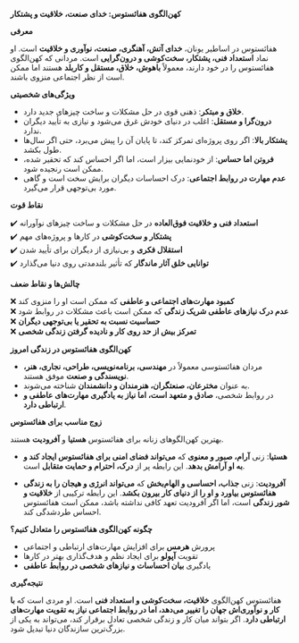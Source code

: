 **کهن‌الگوی هفائستوس: خدای صنعت، خلاقیت و پشتکار**

**معرفی**

هفائستوس در اساطیر یونان، **خدای آتش، آهنگری، صنعت، نوآوری و خلاقیت** است. او نماد **استعداد فنی، پشتکار، سخت‌کوشی و درون‌گرایی** است. مردانی که کهن‌الگوی هفائستوس را در خود دارند، معمولاً **باهوش، خلاق، مستقل و کاربلد** هستند اما ممکن است از نظر اجتماعی منزوی باشند.

**ویژگی‌های شخصیتی**

- **خلاق و مبتکر**: ذهنی قوی در حل مشکلات و ساخت چیزهای جدید دارد.
- **درون‌گرا و مستقل**: اغلب در دنیای خودش غرق می‌شود و نیازی به تأیید دیگران ندارد.
- **پشتکار بالا**: اگر روی پروژه‌ای تمرکز کند، تا پایان آن را پیش می‌برد، حتی اگر سال‌ها طول بکشد.
- **فروتن اما حساس**: از خودنمایی بیزار است، اما اگر احساس کند که تحقیر شده، ممکن است رنجیده شود.
- **عدم مهارت در روابط اجتماعی**: درک احساسات دیگران برایش سخت است و گاهی مورد بی‌توجهی قرار می‌گیرد.

**نقاط قوت**

✔️ **استعداد فنی و خلاقیت فوق‌العاده** در حل مشکلات و ساخت چیزهای نوآورانه  
✔️ **پشتکار و سخت‌کوشی** در کارها و پروژه‌های مهم  
✔️ **استقلال فکری** و بی‌نیازی از دیگران برای تأیید شدن  
✔️ **توانایی خلق آثار ماندگار** که تأثیر بلندمدتی روی دنیا می‌گذارد

**چالش‌ها و نقاط ضعف**

❌ **کمبود مهارت‌های اجتماعی و عاطفی** که ممکن است او را منزوی کند  
❌ **عدم درک نیازهای عاطفی شریک زندگی** که ممکن است باعث مشکلات در روابط شود  
❌ **حساسیت نسبت به تحقیر یا بی‌توجهی دیگران**  
❌ **تمرکز بیش از حد روی کار و نادیده گرفتن زندگی شخصی**

**کهن‌الگوی هفائستوس در زندگی امروز**

- مردان هفائستوسی معمولاً در **مهندسی، برنامه‌نویسی، طراحی، نجاری، هنر، نویسندگی و صنعت** موفق هستند.
- به عنوان **مخترعان، صنعتگران، هنرمندان و دانشمندان** شناخته می‌شوند.
- در روابط شخصی، **صادق و متعهد است، اما نیاز به یادگیری مهارت‌های عاطفی و ارتباطی دارد**.

**زوج مناسب برای هفائستوس**

بهترین کهن‌الگوهای زنانه برای هفائستوس **هستیا** و **آفرودیت** هستند.

- **هستیا**: زنی **آرام، صبور و معنوی** که **می‌تواند فضای امنی برای هفائستوس ایجاد کند و به او آرامش بدهد**. این رابطه پر از **درک، احترام و حمایت متقابل** است.

- **آفرودیت**: زنی **جذاب، احساسی و الهام‌بخش** که **می‌تواند انرژی و هیجان را به زندگی هفائستوس بیاورد و او را از دنیای کار بیرون بکشد**. این رابطه ترکیبی از **خلاقیت و شور زندگی** است، اما اگر آفرودیت تعهد کافی نداشته باشد، ممکن است هفائستوس احساس طردشدگی کند.

**چگونه کهن‌الگوی هفائستوس را متعادل کنیم؟**

- پرورش **هرمس** برای افزایش مهارت‌های ارتباطی و اجتماعی
- تقویت **آپولو** برای ایجاد نظم و هدف‌گذاری بهتر در کارها
- یادگیری **بیان احساسات و نیازهای شخصی در روابط عاطفی**

**نتیجه‌گیری**

هفائستوس کهن‌الگوی **خلاقیت، سخت‌کوشی و استعداد فنی** است. او مردی است که **با کار و نوآوری‌اش جهان را تغییر می‌دهد، اما در روابط اجتماعی نیاز به تقویت مهارت‌های ارتباطی دارد**. اگر بتواند میان کار و زندگی شخصی تعادل برقرار کند، می‌تواند به یکی از بزرگ‌ترین سازندگان دنیا تبدیل شود.
